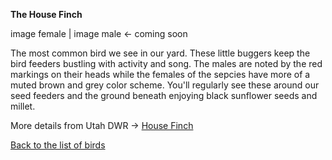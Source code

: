 **The House Finch**

image female | image male <- coming soon

The most common bird we see in our yard.  These little buggers keep the bird feeders bustling with activity and song.  The males are noted by the red markings on their heads while the females of the sepcies have more of a muted brown and grey color scheme.
You'll regularly see these around our seed feeders and the ground beneath enjoying black sunflower seeds and millet.

More details from Utah DWR -> [House Finch](https://fieldguide.wildlife.utah.gov/?species=haemorhous%20mexicanus)

[Back to the list of birds](/)
